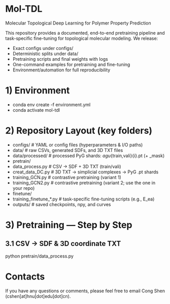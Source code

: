 # Mol-TDL
Molecular Topological Deep Learning for Polymer Property Prediction

This repository provides a documented, end-to-end pretraining pipeline and task-specific fine-tuning for topological molecular modeling. We release:
* Exact configs under configs/
* Deterministic splits under data/
* Pretraining scripts and final weights with logs
* One-command examples for pretraining and fine-tuning
* Environment/automation for full reproducibility

# 1) Environment
* conda env create -f environment.yml
* conda activate mol-tdl

# 2) Repository Layout (key folders)
* configs/               # YAML or config files (hyperparameters & I/O paths)   
* data/                  # raw CSVs, generated SDFs, and 3D TXT files   
* data/processed/        # processed PyG shards: <dataset>_agu_{train,vali}{i}.pt (+ _mask)   
* pretrain/  
*   data_process.py      # CSV -> SDF + 3D TXT (train/vali)  
*   creat_data_DC.py     # 3D TXT -> simplicial complexes -> PyG .pt shards  
*   training_GCN.py      # contrastive pretraining (variant 1)  
*   training_GCN2.py     # contrastive pretraining (variant 2; use the one in your repo)  
* finetune/  
*   training_finetune_*.py  # task-specific fine-tuning scripts (e.g., E_ea)  
* outputs/               # saved checkpoints, npy, and curves  

# 3) Pretraining — Step by Step
## 3.1 CSV → SDF & 3D coordinate TXT
python pretrain/data_process.py

# Contacts
If you have any questions or comments, please feel free to email Cong Shen (cshen[at]hnu[dot]edu[dot]cn).
